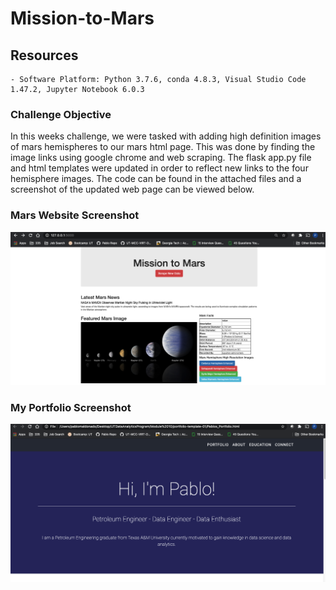 # Mission-to-Mars

## Resources
    - Software Platform: Python 3.7.6, conda 4.8.3, Visual Studio Code 1.47.2, Jupyter Notebook 6.0.3

### Challenge Objective
In this weeks challenge, we were tasked with adding high definition images of mars hemispheres to our mars html page. This was done by finding the image links using google chrome and web scraping. The flask app.py file and html templates were updated in order to reflect new links to the four hemisphere images. The code can be found in the attached files and a screenshot of the updated web page can be viewed below.

### Mars Website Screenshot
![Mars Website Screenshot](Mars_screenshot.png)

### My Portfolio Screenshot
![My Portfolio Screenshot](Pablo_Portfolio.png)